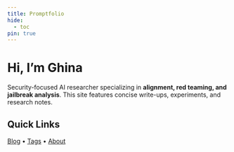 ```yaml
---
title: Promptfolio
hide:
  - toc
pin: true  
---
```


# Hi, I’m Ghina

Security-focused AI researcher specializing in **alignment, red teaming, and jailbreak analysis**. This site features concise write-ups, experiments, and research notes.

## Quick Links

[Blog](blog/index.md) • [Tags](../tags.md) • [About](about.md)
